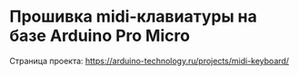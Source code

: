 # Прошивка midi-клавиатуры на базе Arduino Pro Micro
Страница проекта: https://arduino-technology.ru/projects/midi-keyboard/
